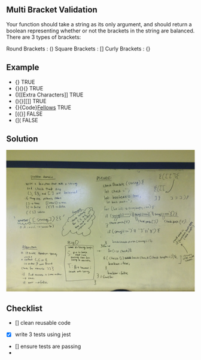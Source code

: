 ## Multi Bracket Validation
Your function should take a string as its only argument, and should return a boolean representing whether or not the brackets in the string are balanced. There are 3 types of brackets:

Round Brackets : ()
Square Brackets : []
Curly Brackets : {}

## Example 
- {}	TRUE
- {}(){}	TRUE
- ()[[Extra Characters]]	TRUE
- (){}[[]]	TRUE
- {}{Code}[Fellows](())	TRUE
- [({}]	FALSE
- (](	FALSE

## Solution
![white board image](./assets/multi-bracket-validation.jpg)


## Checklist
- [] clean reusable code
- [x] write 3 tests using jest
- [] ensure tests are passing
- 


